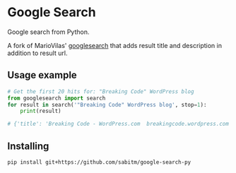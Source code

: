 # Google Search

Google search from Python.

A fork of MarioVilas' [googlesearch](https://github.com/MarioVilas/googlesearch) that adds result title and description
in addition to result url.

## Usage example

```python
# Get the first 20 hits for: "Breaking Code" WordPress blog
from googlesearch import search
for result in search('"Breaking Code" WordPress blog', stop=1):
    print(result)

# {'title': 'Breaking Code - WordPress.com  breakingcode.wordpress.com', 'url': 'https://breakingcode.wordpress.com/', 'description': 'Blog at WordPress.com.Do Not Sell or Share My Personal Information. Follow Following. Breaking Code. Join 37 other followers. Sign me up.'}
```

## Installing

    pip install git+https://github.com/sabitm/google-search-py

